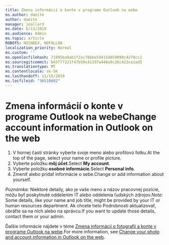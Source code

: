 ```yaml
---
title: Zmena informácií o konte v programe Outlook na webe
ms.author: daeite
author: daeite
manager: joallard
ms.date: 6/13/2019
ms.audience: Admin
ms.topic: article
ROBOTS: NOINDEX, NOFOLLOW
localization_priority: Normal
ms.custom: ''
ms.openlocfilehash: 71895ba9ab1f2ac78bbe59415dd59099c4270cc1
ms.sourcegitcommit: b43f77221f47b50c41197a448a9c26c423ce1ad5
ms.translationtype: MT
ms.contentlocale: sk-SK
ms.lasthandoff: 11/15/2019
ms.locfileid: "36510602"
---
```

# <a name="change-account-information-in-outlook-on-the-web"></a><span data-ttu-id="6182e-102">Zmena informácií o konte v programe Outlook na webe</span><span class="sxs-lookup"><span data-stu-id="6182e-102">Change account information in Outlook on the web</span></span>

1. <span data-ttu-id="6182e-103">V hornej časti stránky vyberte svoje meno alebo profilovú fotku.</span><span class="sxs-lookup"><span data-stu-id="6182e-103">At the top of the page, select your name or profile picture.</span></span>
1. <span data-ttu-id="6182e-104">Vyberte položku **môj účet**.</span><span class="sxs-lookup"><span data-stu-id="6182e-104">Select **My account**.</span></span>
1. <span data-ttu-id="6182e-105">Vyberte položku **osobné informácie**.</span><span class="sxs-lookup"><span data-stu-id="6182e-105">Select **Personal info**.</span></span>
1. <span data-ttu-id="6182e-106">Zmeniť alebo pridať informácie o sebe.</span><span class="sxs-lookup"><span data-stu-id="6182e-106">Change or add information about yourself.</span></span>

<span data-ttu-id="6182e-107">*Poznámka:* Niektoré detaily, ako je vaše meno a názov pracovnej pozície, môžu byť poskytnuté oddelením IT alebo oddelenia ľudských zdrojov.</span><span class="sxs-lookup"><span data-stu-id="6182e-107">*Note:* Some details, like your name and job title, might be provided by your IT or human resources department.</span></span> <span data-ttu-id="6182e-108">Ak chcete tieto Podrobnosti aktualizovať, obráťte sa na nich alebo na správcu.</span><span class="sxs-lookup"><span data-stu-id="6182e-108">If you want to update those details, contact them or your admin.</span></span>

<span data-ttu-id="6182e-109">Ďalšie informácie nájdete v téme [Zmena informácií o fotografii a konte v programe Outlook na webe](https://support.office.com/article/b2dbb289-851d-4bed-93c3-3e136f5659ec).</span><span class="sxs-lookup"><span data-stu-id="6182e-109">For more information, see [Change your photo and account information in Outlook on the web](https://support.office.com/article/b2dbb289-851d-4bed-93c3-3e136f5659ec).</span></span>